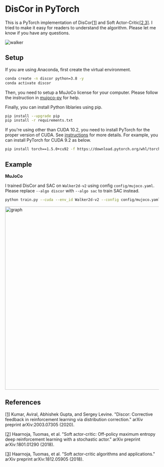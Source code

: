 # DisCor in PyTorch
This is a PyTorch implementation of DisCor[[1]](#references) and Soft Actor-Critic[[2,3]](#references). I tried to make it easy for readers to understand the algorithm. Please let me know if you have any questions.

![walker](https://user-images.githubusercontent.com/37267851/83952299-eaf6c380-a872-11ea-8bb1-16e1d82c1dd2.gif)


## Setup
If you are using Anaconda, first create the virtual environment.

```bash
conda create -n discor python=3.8 -y
conda activate discor
```

Then, you need to setup a MuJoCo license for your computer. Please follow the instruction in [mujoco-py](https://github.com/openai/mujoco-py
) for help.

Finally, you can install Python liblaries using pip.

```bash
pip install --upgrade pip
pip install -r requirements.txt
```

If you're using other than CUDA 10.2, you need to install PyTorch for the proper version of CUDA. See [instructions](https://pytorch.org/get-started/locally/) for more details. For example, you can install PyTorch for CUDA 9.2 as below.

```bash
pip install torch==1.5.0+cu92 -f https://download.pytorch.org/whl/torch_stable.html
```

## Example

**MuJoCo**

I trained DisCor and SAC on `Walker2d-v2` using config `config/mujoco.yaml`. Please replace `--algo discor` with `--algo sac` to train SAC instead.

```bash
python train.py --cuda --env_id Walker2d-v2 --config config/mujoco.yaml --algo discor
```


<img src="https://user-images.githubusercontent.com/37267851/83949440-c690ec00-a85e-11ea-8272-96183bdf4529.png" title="graph" width=600>


## References
[[1]](https://arxiv.org/abs/2003.07305) Kumar, Aviral, Abhishek Gupta, and Sergey Levine. "Discor: Corrective feedback in reinforcement learning via distribution correction." arXiv preprint arXiv:2003.07305 (2020).

[[2]](https://arxiv.org/abs/1801.01290) Haarnoja, Tuomas, et al. "Soft actor-critic: Off-policy maximum entropy deep reinforcement learning with a stochastic actor." arXiv preprint arXiv:1801.01290 (2018).

[[3]](https://arxiv.org/abs/1812.05905) Haarnoja, Tuomas, et al. "Soft actor-critic algorithms and applications." arXiv preprint arXiv:1812.05905 (2018).
